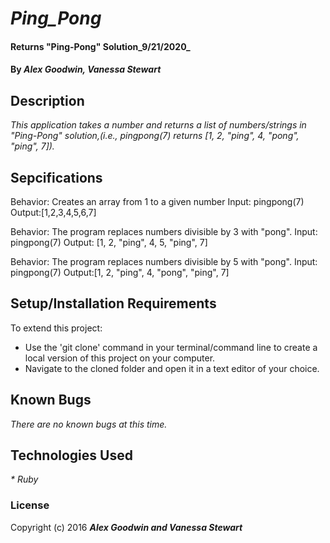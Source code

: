 # _Ping_Pong_

#### Returns "Ping-Pong" Solution_9/21/2020_

#### By _**Alex Goodwin, Vanessa Stewart**_

## Description 

_This application takes a number and returns a list of numbers/strings in "Ping-Pong" solution,(i.e., pingpong(7) returns [1, 2, "ping", 4, "pong", "ping", 7])._

## Sepcifications
Behavior: Creates an array from 1 to a given number
Input: pingpong(7)
Output:[1,2,3,4,5,6,7]

Behavior: The program replaces numbers divisible by 3 with "pong".
Input: pingpong(7)
Output: [1, 2, "ping", 4, 5, "ping", 7]

Behavior: The program replaces numbers divisible by 5 with "pong".
Input: pingpong(7)
Output:[1, 2, "ping", 4, "pong", "ping", 7]

## Setup/Installation Requirements
To extend this project:
* Use the 'git clone' command in your terminal/command line to create a local version of this project on your computer.
* Navigate to the cloned folder and open it in a text editor of your choice.

## Known Bugs

_There are no known bugs at this time._


## Technologies Used

_* Ruby_

### License

Copyright (c) 2016 **_Alex Goodwin and Vanessa Stewart_**